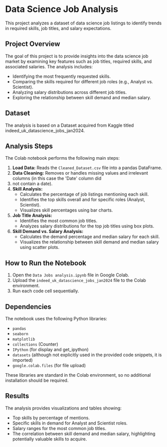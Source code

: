 # Data Science Job Analysis

This project analyzes a dataset of data science job listings to identify trends in required skills, job titles, and salary expectations.

## Project Overview

The goal of this project is to provide insights into the data science job market by examining key features such as job titles, required skills, and associated salaries. The analysis includes:

*   Identifying the most frequently requested skills.
*   Comparing the skills required for different job roles (e.g., Analyst vs. Scientist).
*   Analyzing salary distributions across different job titles.
*   Exploring the relationship between skill demand and median salary.

## Dataset

The analysis is based on a Dataset acquired from Kaggle titled indeed_uk_datascience_jobs_jan2024.

## Analysis Steps

The Colab notebook performs the following main steps:

1.  **Load Data:** Reads the `Cleaned_Dataset.csv` file into a pandas DataFrame.
2.  **Data Cleaning:** Removes or handles missing values and irrelevant columns (in this case the 'Date' column did
3.  not contain a date).
4.  **Skill Analysis:**
    *   Calculates the percentage of job listings mentioning each skill.
    *   Identifies the top skills overall and for specific roles (Analyst, Scientist).
    *   Visualizes skill percentages using bar charts.
5.  **Job Title Analysis:**
    *   Identifies the most common job titles.
    *   Analyzes salary distributions for the top job titles using box plots.
6.  **Skill Demand vs. Salary Analysis:**
    *   Calculates the demand percentage and median salary for each skill.
    *   Visualizes the relationship between skill demand and median salary using scatter plots.

## How to Run the Notebook

1.  Open the `Data Jobs analysis.ipynb` file in Google Colab.
2.  Upload the `indeed_uk_datascience_jobs_jan2024` file to the Colab environment.
3.  Run each code cell sequentially.

## Dependencies

The notebook uses the following Python libraries:

*   `pandas`
*   `seaborn`
*   `matplotlib`
*   `collections` (Counter)
*   `IPython` (for display and get_ipython)
*   `datasets` (although not explicitly used in the provided code snippets, it is imported)
*   `google.colab.files` (for file upload)

These libraries are standard in the Colab environment, so no additional installation should be required.

## Results

The analysis provides visualizations and tables showing:

*   Top skills by percentage of mentions.
*   Specific skills in demand for Analyst and Scientist roles.
*   Salary ranges for the most common job titles.
*   The correlation between skill demand and median salary, highlighting potentially valuable skills to acquire.
  
